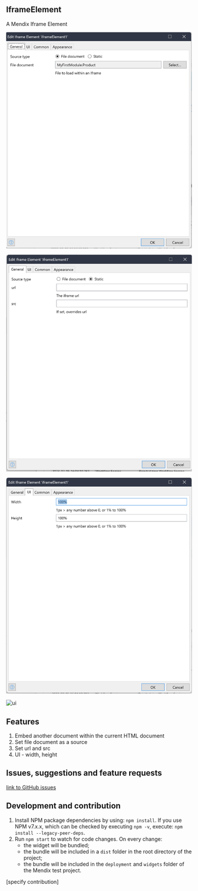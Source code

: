 ## IframeElement

A Mendix Iframe Element

![setting_1](/docs/setting_1.png)

![setting_2](/docs/setting_2.png)

![setting_3](/docs/setting_3.png)

![ui](/doc/ui.png)

## Features

1. Embed another document within the current HTML document
2. Set file document as a source
3. Set url and src
4. UI - width, height

## Issues, suggestions and feature requests

[link to GitHub issues](https://github.com/jaeyoonan/mendix-iframeElement/issues)

## Development and contribution

1. Install NPM package dependencies by using: `npm install`. If you use NPM v7.x.x, which can be checked by executing
   `npm -v`, execute: `npm install --legacy-peer-deps`.
1. Run `npm start` to watch for code changes. On every change:
    - the widget will be bundled;
    - the bundle will be included in a `dist` folder in the root directory of the project;
    - the bundle will be included in the `deployment` and `widgets` folder of the Mendix test project.

[specify contribution]
